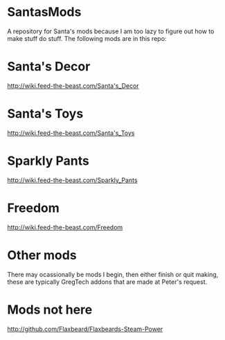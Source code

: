 SantasMods
==========

A repository for Santa's mods because I am too lazy to figure out how to make stuff do stuff. The following mods are in this repo:

Santa's Decor
=============
http://wiki.feed-the-beast.com/Santa's_Decor

Santa's Toys
============
http://wiki.feed-the-beast.com/Santa's_Toys

Sparkly Pants
=============
http://wiki.feed-the-beast.com/Sparkly_Pants

Freedom
=======
http://wiki.feed-the-beast.com/Freedom

Other mods
==========
There may ocassionally be mods I begin, then either finish or quit making, these are typically GregTech addons that are made at Peter's request.

Mods not here
=============
http://github.com/Flaxbeard/Flaxbeards-Steam-Power
